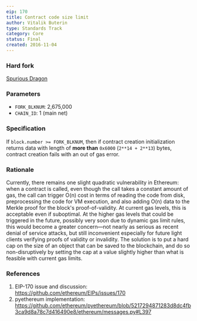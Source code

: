 ```yaml
---
eip: 170
title: Contract code size limit
author: Vitalik Buterin
type: Standards Track
category: Core
status: Final
created: 2016-11-04
---
```


### Hard fork
[Spurious Dragon](https://github.com/ethereum/EIPs/blob/master/EIPS/eip-607.md)

### Parameters
- `FORK_BLKNUM`: 2,675,000
- `CHAIN_ID`: 1 (main net)

### Specification

If `block.number >= FORK_BLKNUM`, then if contract creation initialization returns data with length of **more than** `0x6000` (`2**14 + 2**13`) bytes, contract creation fails with an out of gas error.

### Rationale

Currently, there remains one slight quadratic vulnerability in Ethereum: when a contract is called, even though the call takes a constant amount of gas, the call can trigger O(n) cost in terms of reading the code from disk, preprocessing the code for VM execution, and also adding O(n) data to the Merkle proof for the block's proof-of-validity. At current gas levels, this is acceptable even if suboptimal. At the higher gas levels that could be triggered in the future, possibly very soon due to dynamic gas limit rules, this would become a greater concern—not nearly as serious as recent denial of service attacks, but still inconvenient especially for future light clients verifying proofs of validity or invalidity. The solution is to put a hard cap on the size of an object that can be saved to the blockchain, and do so non-disruptively by setting the cap at a value slightly higher than what is feasible with current gas limits.

### References

1. EIP-170 issue and discussion: https://github.com/ethereum/EIPs/issues/170
2. pyethereum implementation: https://github.com/ethereum/pyethereum/blob/5217294871283d8dc4fb3ca9d8a78c7d416490e8/ethereum/messages.py#L397
